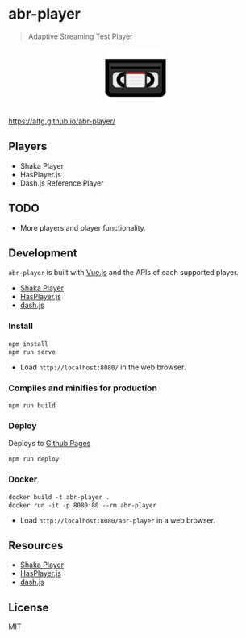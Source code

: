 # abr-player
> Adaptive Streaming Test Player 

<p align="center"><img src="src/assets/video.png"></img></p>

https://alfg.github.io/abr-player/

## Players
* Shaka Player
* HasPlayer.js
* Dash.js Reference Player

## TODO
* More players and player functionality.

## Development
`abr-player` is built with [Vue.js](https://vuejs.org) and the APIs of each supported player.

* [Shaka Player](https://shaka-player-demo.appspot.com/docs/api/index.html)
* [HasPlayer.js](http://orange-opensource.github.io/hasplayer.js/development/doc/jsdoc/index.html)
* [dash.js](http://cdn.dashjs.org/latest/jsdoc/index.html)

### Install
```
npm install
npm run serve
```
* Load `http://localhost:8080/` in the web browser.

### Compiles and minifies for production
```
npm run build
```

### Deploy
Deploys to [Github Pages](https://pages.github.com/)
```
npm run deploy
```

### Docker
```
docker build -t abr-player .
docker run -it -p 8080:80 --rm abr-player
```

* Load `http://localhost:8080/abr-player` in a web browser.

## Resources
* [Shaka Player](https://shaka-player-demo.appspot.com/docs/api/index.html)
* [HasPlayer.js](http://orange-opensource.github.io/hasplayer.js/development/doc/jsdoc/index.html)
* [dash.js](http://cdn.dashjs.org/latest/jsdoc/index.html)

## License
MIT